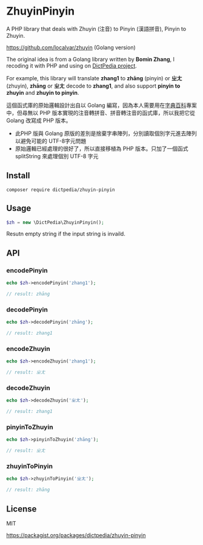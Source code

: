 # ZhuyinPinyin

A PHP library that deals with Zhuyin (注音) to Pinyin (漢語拼音), Pinyin to Zhuyin.

https://github.com/localvar/zhuyin (Golang version)

The original idea is from a Golang library written by **Bomin Zhang**, I recoding it with PHP and using on [DictPedia project](https://en.dictpedia.org).

For example, this library will translate **zhang1** to **zhāng** (pinyin) or **ㄓㄤ** (zhuyin), **zhāng** or **ㄓㄤ** decode to **zhang1**, and also support **pinyin to zhuyin** and **zhuyin to pinyin**.

這個函式庫的原始邏輯設計出自以 Golang 編寫，因為本人需要用在[字典百科](https://zh.dictpedia.org)專案中，但尋無以 PHP 版本實現的注音轉拼音、拼音轉注音的函式庫，所以我把它從 Golang 改寫成 PHP 版本。

 * 此PHP 版與 Golang 原版的差別是捨棄字串陣列，分別讀取個別字元進去陣列以避免可能的 UTF-8字元問題
 * 原始邏輯已經處理的很好了，所以直接移植為 PHP 版本。只加了一個函式 splitString 來處理個別 UTF-8 字元

## Install

```
composer require dictpedia/zhuyin-pinyin
```

## Usage

```php
$zh = new \DictPedia\ZhuyinPinyin();
```
Resutn empty string if the input string is invaild.

## API

### encodePinyin
```php
echo $zh->encodePinyin('zhang1');

// result: zhāng
```

### decodePinyin
```php
echo $zh->decodePinyin('zhāng');

// result: zhang1
```

### encodeZhuyin
```php
echo $zh->encodeZhuyin('zhang1');

// result: ㄓㄤ
```

### decodeZhuyin
```php
echo $zh->decodeZhuyin('ㄓㄤ');

// result: zhang1
```

### pinyinToZhuyin
```php
echo $zh->pinyinToZhuyin('zhāng');

// result: ㄓㄤ
```

### zhuyinToPinyin
```php
echo $zh->zhuyinToPinyin('ㄓㄤ');

// result: zhāng
``` 

## License

MIT

https://packagist.org/packages/dictpedia/zhuyin-pinyin
